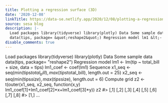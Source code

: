 ```yaml
---
title: Plotting a regression surface (3D)
date: '2020-12-08'
linkTitle: https://data-se.netlify.app/2020/12/08/plotting-a-regression-surface-3d/
source: sesa blog
description: |-
  Load packages library(tidyverse) library(plotly) Data Some sample data
  data(tips, package= &quot;reshape2&quot;) Regression model lm1 &lt;- lm(tip ~ total_bill + size, data = tips) lm1_coef &lt;- coef(lm1) Sequence x1_seq &lt;- seq(min(tips$total_bill), max(tips$total_bill), length.out = 25) x2_seq &lt;- seq(min(tips$size), max(tips$size), length.out = 6) Compute grid z2 &lt;- t(outer(x1_seq, x2_seq, function(x,y) lm1_coef[1]+lm1_coef[2]*x+lm1_coef[3]*y)) z2 #&gt; [,1] [,2] [,3] [,4] [,5] [,6] [,7] [,8] #&gt; [1,] ...
disable_comments: true
---
```

Load packages library(tidyverse) library(plotly) Data Some sample data
data(tips, package= &quot;reshape2&quot;) Regression model lm1 &lt;- lm(tip ~ total_bill + size, data = tips) lm1_coef &lt;- coef(lm1) Sequence x1_seq &lt;- seq(min(tips$total_bill), max(tips$total_bill), length.out = 25) x2_seq &lt;- seq(min(tips$size), max(tips$size), length.out = 6) Compute grid z2 &lt;- t(outer(x1_seq, x2_seq, function(x,y) lm1_coef[1]+lm1_coef[2]*x+lm1_coef[3]*y)) z2 #&gt; [,1] [,2] [,3] [,4] [,5] [,6] [,7] [,8] #&gt; [1,] ...